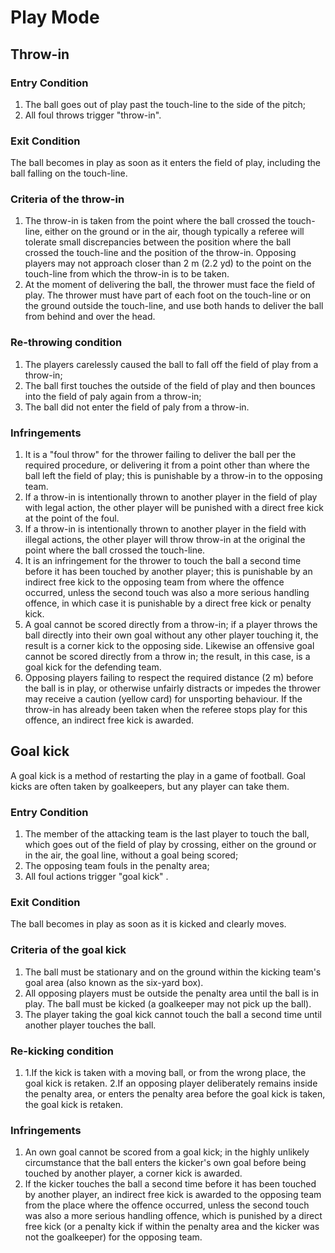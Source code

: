 # Play Mode

## Throw-in

### Entry Condition
1. The ball goes out of play past the touch-line to the side of the pitch;
2. All foul throws trigger "throw-in".

### Exit Condition 
The ball becomes in play as soon as it enters the field of play, including the ball falling on the touch-line.

### Criteria of the throw-in
1. The throw-in is taken from the point where the ball crossed the touch-line, either on the ground or in the air, though typically a referee will tolerate small discrepancies between the position where the ball crossed the touch-line and the position of the throw-in. Opposing players may not approach closer than 2 m (2.2 yd) to the point on the touch-line from which the throw-in is to be taken.
2. At the moment of delivering the ball, the thrower must face the field of play. The thrower must have part of each foot on the touch-line or on the ground outside the touch-line, and use both hands to deliver the ball from behind and over the head.

### Re-throwing condition
1. The players carelessly caused the ball to fall off the field of play from a throw-in;
2. The ball first touches the outside of the field of play and then bounces into the field of paly again from a throw-in;
3. The ball did not enter the field of paly from a throw-in.

### Infringements
1. It is a "foul throw" for the thrower failing to deliver the ball per the required procedure, or delivering it from a point other than where the ball left the field of play; this is punishable by a throw-in to the opposing team.
2. If a throw-in is intentionally thrown to another player in the field of play with legal action, the other player will be punished with a direct free kick at the point of the foul.
3. If a throw-in is intentionally thrown to another player in the field with illegal actions, the other player will throw throw-in at the original the point where the ball crossed the touch-line.
4. It is an infringement for the thrower to touch the ball a second time before it has been touched by another player; this is punishable by an indirect free kick to the opposing team from where the offence occurred, unless the second touch was also a more serious handling offence, in which case it is punishable by a direct free kick or penalty kick.
5. A goal cannot be scored directly from a throw-in; if a player throws the ball directly into their own goal without any other player touching it, the result is a corner kick to the opposing side. Likewise an offensive goal cannot be scored directly from a throw in; the result, in this case, is a goal kick for the defending team.
6. Opposing players failing to respect the required distance (2 m) before the ball is in play, or otherwise unfairly distracts or impedes the thrower may receive a caution (yellow card) for unsporting behaviour. If the throw-in has already been taken when the referee stops play for this offence, an indirect free kick is awarded.


## Goal kick
A goal kick is a method of restarting the play in a game of football. Goal kicks are often taken by goalkeepers, but any player can take them.

### Entry Condition
1. The member of the attacking team is the last player to touch the ball, which goes out of the field of play by crossing, either on the ground or in the air, the goal line, without a goal being scored;
2. The opposing team fouls in the penalty area;
3. All foul actions trigger "goal kick" .

### Exit Condition
The ball becomes in play as soon as it is kicked and clearly moves.

### Criteria of the goal kick
1. The ball must be stationary and on the ground within the kicking team's goal area (also known as the six-yard box). 
2. All opposing players must be outside the penalty area until the ball is in play. The ball must be kicked (a goalkeeper may not pick up the ball).
3. The player taking the goal kick cannot touch the ball a second time until another player touches the ball.

### Re-kicking condition
1. 1.If the kick is taken with a moving ball, or from the wrong place, the goal kick is retaken.
2.If an opposing player deliberately remains inside the penalty area, or enters the penalty area before the goal kick is taken, the goal kick is retaken.

### Infringements
1. An own goal cannot be scored from a goal kick; in the highly unlikely circumstance that the ball enters the kicker's own goal before being touched by another player, a corner kick is awarded.
2. If the kicker touches the ball a second time before it has been touched by another player, an indirect free kick is awarded to the opposing team from the place where the offence occurred, unless the second touch was also a more serious handling offence, which is punished by a direct free kick (or a penalty kick if within the penalty area and the kicker was not the goalkeeper) for the opposing team.
